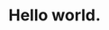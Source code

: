 <!doctype html>
<html lang="en">
    <head>
        <meta charset="utf-8">
        <title>Your document title</title>
    </head>
    <body>
        <h1>Hello world.</h1>
    </body>
</html>
